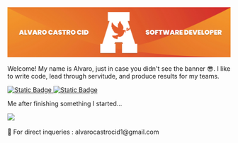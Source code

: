 <img src="images/alvaro-castro-cid-banner.jpeg" style="max-width: 100%;">
<p align="center"> 
    <p>Welcome! My name is Alvaro, just in case you didn't see the banner 😎. I like to write code, lead through servitude, and produce results for my teams.</p>
    <a href="https://www.linkedin.com/in/alvaro-castro-cid-1160081a5/">
        <img alt="Static Badge" src="https://img.shields.io/badge/connect_with_me-blue?style=for-the-badge&logo=linkedIn&link=https%3A%2F%2Fwww.linkedin.com%2Fin%2Falvaro-castro-cid-1160081a5%2F">
    </a>
    <a href="">
        <img alt="Static Badge" src="https://img.shields.io/badge/checkout_my_work-orange?style=for-the-badge&link=https%3A%2F%2Fwww.castroportfolio.com%2Fhome.html">
    </a>
    <p>Me after finishing something I started...</p>
    <div>
    <img src="https://media.giphy.com/media/v1.Y2lkPTc5MGI3NjExY3dycHBlaG93cTFzYWh3dTFudWZ5Nm8weW5maTBxNXkxZXlyejB0YyZlcD12MV9pbnRlcm5hbF9naWZfYnlfaWQmY3Q9Zw/PkPpnkyeC2wYmCqHu5/giphy.gif" width="30px">
    </div>
    <p> 🤝 For direct inqueries : alvarocastrocid1@gmail.com </p>
</p>
<!--
**fidotheprince/fidotheprince** is a ✨ _special_ ✨ repository because its `README.md` (this file) appears on your GitHub profile.
andale mono
Here are some ideas to get you started:

- 🔭 I’m currently working on ...
- 🌱 I’m currently learning ...
- 👯 I’m looking to collaborate on ...
- 🤔 I’m looking for help with ...
- 💬 Ask me about ...
- 📫 How to reach me: ...
- 😄 Pronouns: ...
- ⚡ Fun fact: ...
-->
